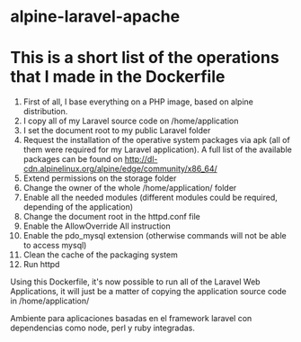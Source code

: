 # alpine-laravel-apache
# This is a short list of the operations that I made in the Dockerfile

1. First of all, I base everything on a PHP image, based on alpine distribution.
1. I copy all of my Laravel source code on /home/application
1. I set the document root to my public Laravel folder
1. Request the installation of the operative system packages via apk (all of them were required for my Laravel application). A full list of the available packages can be found on http://dl-cdn.alpinelinux.org/alpine/edge/community/x86_64/
1. Extend permissions on the storage folder
1. Change the owner of the whole /home/application/ folder
1. Enable all the needed modules (different modules could be required, depending of the application)
1. Change the document root in the httpd.conf file
1. Enable the AllowOverride All instruction
1. Enable the pdo_mysql extension (otherwise commands will not be able to access mysql)
1. Clean the cache of the packaging system
1. Run httpd

Using this Dockerfile, it's now possible to run all of the Laravel Web Applications, it will just be a matter of copying the application source code in /home/application/

Ambiente para aplicaciones basadas en el framework laravel con dependencias como node, perl y ruby integradas.
